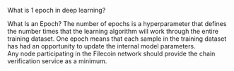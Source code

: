 What is 1 epoch in deep learning?
<br>

What Is an Epoch? The number of epochs is a hyperparameter that defines the number times that the learning algorithm will work through the entire training dataset. One epoch means that each sample in the training dataset has had an opportunity to update the internal model parameters.
<br>
Any node participating in the Filecoin network should provide the chain verification service as a minimum.
<br>

<br>

<br>

<br>

<br>

<br>

<br>

<br>

<br>

<br>

<br>

<br>

<br>

<br>

<br>

<br>

<br>

<br>

<br>

<br>

<br>

<br>

<br>

<br>

<br>

<br>

<br>

<br>

<br>

